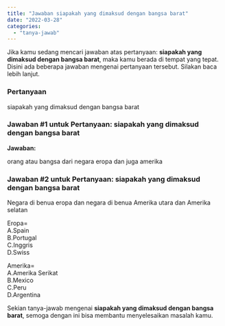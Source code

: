 ```yaml
---
title: "Jawaban siapakah yang dimaksud dengan bangsa barat​"
date: "2022-03-28"
categories: 
  - "tanya-jawab"
---
```


Jika kamu sedang mencari jawaban atas pertanyaan: **siapakah yang dimaksud dengan bangsa barat​**, maka kamu berada di tempat yang tepat. Disini ada beberapa jawaban mengenai pertanyaan tersebut. Silakan baca lebih lanjut.

### Pertanyaan

siapakah yang dimaksud dengan bangsa barat​

### Jawaban #1 untuk Pertanyaan: siapakah yang dimaksud dengan bangsa barat​

**Jawaban:**

orang atau bangsa dari negara eropa dan juga amerika

### Jawaban #2 untuk Pertanyaan: siapakah yang dimaksud dengan bangsa barat​

Negara di benua eropa dan negara di benua Amerika utara dan Amerika selatan  
  
Eropa=  
A.Spain  
B.Portugal  
C.Inggris  
D.Swiss  
  
Amerika=  
A.Amerika Serikat  
B.Mexico  
C.Peru  
D.Argentina  

Sekian tanya-jawab mengenai **siapakah yang dimaksud dengan bangsa barat​**, semoga dengan ini bisa membantu menyelesaikan masalah kamu.
